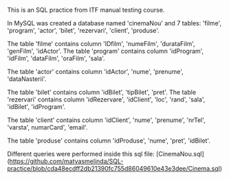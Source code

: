 This is an SQL practice from ITF manual testing course. 

In MySQL was created a database named 'cinemaNou' and 7 tables: 'filme', 'program', 'actor', 'bilet', 'rezervari', 'client', 'produse'. 

The table 'filme' contains column 'IDfilm', 'numeFilm', 'durataFilm', 'genFilm', 'idActor'. The table 'program' contains column 'idProgram', 'idFilm', 'dataFilm', 'oraFilm', 'sala'. 

The table 'actor' contains column 'idActor', 'nume', 'prenume', 'dataNasterii'. 

The table 'bilet' contains column 'idBilet', 'tipBilet', 'pret'. The table 'rezervari' contains column 'idRezervare', 'idClient', 'loc', 'rand', 'sala', 'idBilet', 'idProgram'. 

The table 'client' contains column 'idClient', 'nume', 'prenume', 'nrTel', 'varsta', numarCard', 'email'. 

The table 'produse' contains column 'idProduse', 'nume', 'pret', 'idBilet'. 

Different queries were performed inside this sql file: [CinemaNou.sql]
(https://github.com/matyasmelinda/SQL-practice/blob/cda48ecdff2db21390fc755d86049610e43e3dee/Cinema.sql)
